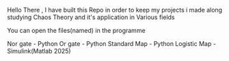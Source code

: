 Hello There , I have built this Repo in order to keep my projects i made along studying Chaos Theory and it's application in Various fields

You can open the files(named) in the programme 

Nor gate - Python
Or gate - Python
Standard Map - Python
Logistic Map - Simulink(Matlab 2025)
